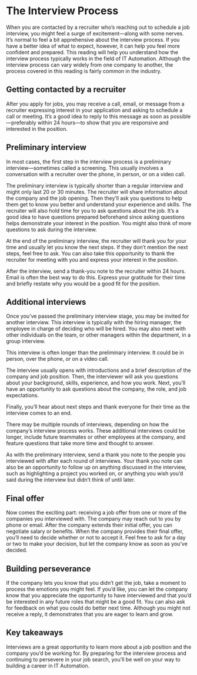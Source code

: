 The Interview Process
=====================

When you are contacted by a recruiter who’s reaching out to schedule a job interview, you might feel a surge of excitement—along with some nerves. It’s normal to feel a bit apprehensive about the interview process. If you have a better idea of what to expect, however, it can help you feel more confident and prepared. This reading will help you understand how the interview process typically works in the field of IT Automation. Although the interview process can vary widely from one company to another, the process covered in this reading is fairly common in the industry.

Getting contacted by a recruiter
--------------------------------

After you apply for jobs, you may receive a call, email, or message from a recruiter expressing interest in your application and asking to schedule a call or meeting. It’s a good idea to reply to this message as soon as possible—preferably within 24 hours—to show that you are responsive and interested in the position.

Preliminary interview
---------------------

In most cases, the first step in the interview process is a preliminary interview—sometimes called a screening. This usually involves a conversation with a recruiter over the phone, in person, or on a video call.

The preliminary interview is typically shorter than a regular interview and might only last 20 or 30 minutes. The recruiter will share information about the company and the job opening. Then they’ll ask you questions to help them get to know you better and understand your experience and skills. The recruiter will also hold time for you to ask questions about the job. It’s a good idea to have questions prepared beforehand since asking questions helps demonstrate your interest in the position. You might also think of more questions to ask during the interview.

At the end of the preliminary interview, the recruiter will thank you for your time and usually let you know the next steps. If they don’t mention the next steps, feel free to ask. You can also take this opportunity to thank the recruiter for meeting with you and express your interest in the position.

After the interview, send a thank-you note to the recruiter within 24 hours. Email is often the best way to do this. Express your gratitude for their time and briefly restate why you would be a good fit for the position.

Additional interviews
---------------------

Once you’ve passed the preliminary interview stage, you may be invited for another interview. This interview is typically with the hiring manager, the employee in charge of deciding who will be hired. You may also meet with other individuals on the team, or other managers within the department, in a group interview.

This interview is often longer than the preliminary interview. It could be in person, over the phone, or on a video call.

The interview usually opens with introductions and a brief description of the company and job position. Then, the interviewer will ask you questions about your background, skills, experience, and how you work. Next, you’ll have an opportunity to ask questions about the company, the role, and job expectations.

Finally, you’ll hear about next steps and thank everyone for their time as the interview comes to an end.

There may be multiple rounds of interviews, depending on how the company’s interview process works. These additional interviews could be longer, include future teammates or other employees at the company, and feature questions that take more time and thought to answer.

As with the preliminary interview, send a thank you note to the people you interviewed with after each round of interviews. Your thank you note can also be an opportunity to follow up on anything discussed in the interview, such as highlighting a project you worked on, or anything you wish you’d said during the interview but didn’t think of until later.

Final offer
-----------

Now comes the exciting part: receiving a job offer from one or more of the companies you interviewed with. The company may reach out to you by phone or email. After the company extends their initial offer, you can negotiate salary or benefits. When the company provides their final offer, you’ll need to decide whether or not to accept it. Feel free to ask for a day or two to make your decision, but let the company know as soon as you’ve decided.

Building perseverance
---------------------

If the company lets you know that you didn’t get the job, take a moment to process the emotions you might feel. If you’d like, you can let the company know that you appreciate the opportunity to have interviewed and that you’d be interested in any future roles that might be a good fit. You can also ask for feedback on what you could do better next time. Although you might not receive a reply, it demonstrates that you are eager to learn and grow.

Key takeaways
-------------

Interviews are a great opportunity to learn more about a job position and the company you’d be working for. By preparing for the interview process and continuing to persevere in your job search, you’ll be well on your way to building a career in IT Automation.
